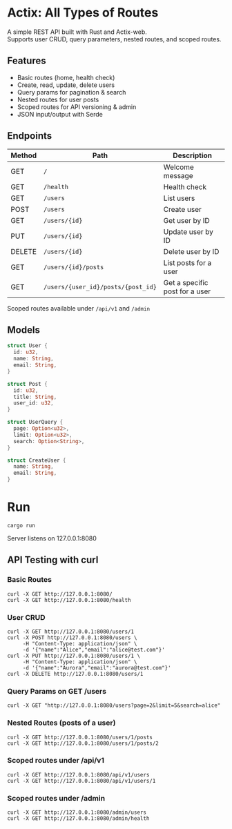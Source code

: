 # Actix: All Types of Routes

A simple REST API built with Rust and Actix-web.  
Supports user CRUD, query parameters, nested routes, and scoped routes.

## Features

- Basic routes (home, health check)  
- Create, read, update, delete users  
- Query params for pagination & search  
- Nested routes for user posts  
- Scoped routes for API versioning & admin  
- JSON input/output with Serde  

## Endpoints

| Method | Path                          | Description                  |
|--------|-------------------------------|------------------------------|
| GET    | `/`                           | Welcome message              |
| GET    | `/health`                     | Health check                |
| GET    | `/users`                      | List users                  |
| POST   | `/users`                      | Create user                 |
| GET    | `/users/{id}`                 | Get user by ID              |
| PUT    | `/users/{id}`                 | Update user by ID           |
| DELETE | `/users/{id}`                 | Delete user by ID           |
| GET    | `/users/{id}/posts`           | List posts for a user       |
| GET    | `/users/{user_id}/posts/{post_id}` | Get a specific post for a user |

Scoped routes available under `/api/v1` and `/admin`

## Models

```rust
struct User {
  id: u32,
  name: String,
  email: String,
}

struct Post {
  id: u32,
  title: String,
  user_id: u32,
}

struct UserQuery {
  page: Option<u32>,
  limit: Option<u32>,
  search: Option<String>,
}

struct CreateUser {
  name: String,
  email: String,
}
```
# Run

```
cargo run
```
Server listens on 127.0.0.1:8080

## API Testing with curl

### Basic Routes
```
curl -X GET http://127.0.0.1:8080/
curl -X GET http://127.0.0.1:8080/health
```

### User CRUD
```
curl -X GET http://127.0.0.1:8080/users/1
curl -X POST http://127.0.0.1:8080/users \
     -H "Content-Type: application/json" \
     -d '{"name":"Alice","email":"alice@test.com"}'
curl -X PUT http://127.0.0.1:8080/users/1 \
     -H "Content-Type: application/json" \
     -d '{"name":"Aurora","email":"aurora@test.com"}'
curl -X DELETE http://127.0.0.1:8080/users/1
```
### Query Params on GET /users
```
curl -X GET "http://127.0.0.1:8080/users?page=2&limit=5&search=alice"
```
### Nested Routes (posts of a user)
```
curl -X GET http://127.0.0.1:8080/users/1/posts
curl -X GET http://127.0.0.1:8080/users/1/posts/2
```
### Scoped routes under /api/v1
```
curl -X GET http://127.0.0.1:8080/api/v1/users
curl -X GET http://127.0.0.1:8080/api/v1/users/1
```
### Scoped routes under /admin
```
curl -X GET http://127.0.0.1:8080/admin/users
curl -X GET http://127.0.0.1:8080/admin/health
```

